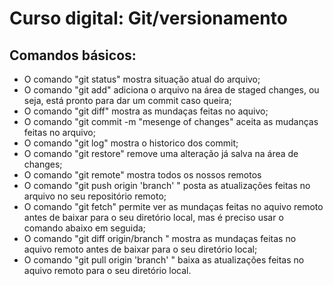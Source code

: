 # Curso digital: Git/versionamento

## Comandos básicos:

* O comando "git status" mostra situação atual do arquivo;
* O comando "git add" adiciona o arquivo na área de staged changes, ou seja, está pronto para dar um commit caso queira;
* O comando "git diff" mostra as mundaças feitas no aquivo;
* O comando "git commit -m "mesenge of changes" aceita as mudanças feitas no arquivo;
* O comando "git log" mostra o historico dos commit;
* O comando "git restore" remove uma alteração já salva na área de changes;
* O comando "git remote" mostra todos os nossos remotos
* O comando "git push origin 'branch' " posta as atualizações feitas no arquivo no seu repositório remoto;
* O comando "git fetch" permite ver as mundaças feitas no aquivo remoto antes de baixar para o seu diretório local, mas é preciso usar o comando abaixo em seguida;
* O comando "git diff origin/branch " mostra as mundaças feitas no aquivo remoto antes de baixar para o seu diretório local;
* O comando "git pull origin 'branch' " baixa as atualizações feitas no aquivo remoto para o seu diretório local.
